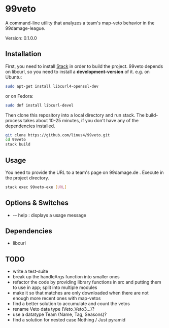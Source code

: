 # 99veto
A command-line utility that analyzes a team's map-veto behavior in the 99damage-league. 

Version: 0.1.0.0

## Installation
First, you need to install [Stack](https://docs.haskellstack.org/en/stable/README/)
in order to build the project. 99veto depends on libcurl, so you need to install
a **development-version** of it. e.g. on Ubuntu:

``` sh
sudo apt-get install libcurl4-openssl-dev
```

or on Fedora:

``` sh
sudo dnf install libcurl-devel
```

Then clone this repository into a local directory and run stack. The
build-process takes about 10-25 minutes, if you don't have any of the
dependencies installed.

``` sh
git clone https://github.com/linus4/99veto.git
cd 99veto
stack build
```

## Usage
You need to provide the URL to a team's page on 99damage.de . Execute in the
project directory.
``` sh
stack exec 99veto-exe [URL]
```

## Options & Switches
* -- help : displays a usage message

## Dependencies
* libcurl

## TODO
* write a test-suite
* break up the handleArgs function into smaller ones
* refactor the code by providing library functions in src and putting them to 
  use in app; split into multiple modules
* make it so that matches are only downloaded when there are not enough more
  recent ones with map-vetos
* find a better solution to accumulate and count the vetos
* rename Veto data type (Veto_Veto3...)?
* use a datatype Team (Name, Tag, Seasons)?
* find a solution for nested case Nothing / Just pyramid
